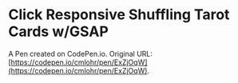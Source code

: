 # Click Responsive Shuffling Tarot Cards w/GSAP

A Pen created on CodePen.io. Original URL: [https://codepen.io/cmlohr/pen/ExZjOqW](https://codepen.io/cmlohr/pen/ExZjOqW).

